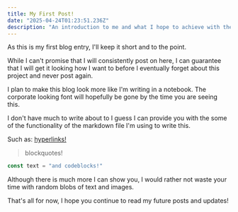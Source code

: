 ```yaml
---
title: My First Post!
date: "2025-04-24T01:23:51.236Z"
description: "An introduction to me and what I hope to achieve with the blog."
---
```


As this is my first blog entry, I'll keep it short and to the point.

While I can't promise that I will consistently post on here, I can guarantee that I will get it looking how I want to before I eventually forget about this project and never post again.

I plan to make this blog look more like I'm writing in a notebook. The corporate looking font will hopefully be gone by the time you are seeing this.

I don't have much to write about to I guess I can provide you with the some of the functionality of the markdown file I'm using to write this.

Such as:
[hyperlinks!](https://www.youtube.com/watch?v=dQw4w9WgXcQ)

> blockquotes!

```js
const text = "and codeblocks!"
```
Although there is much more I can show you, I would rather not waste your time with random blobs of text and images.

That's all for now, I hope you continue to read my future posts and updates!